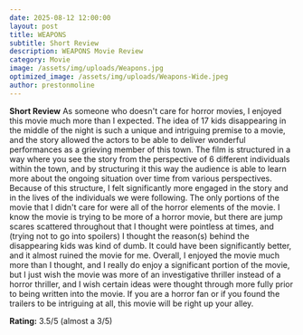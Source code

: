 ```yaml
---
date: 2025-08-12 12:00:00
layout: post
title: WEAPONS
subtitle: Short Review
description: WEAPONS Movie Review
category: Movie
image: /assets/img/uploads/Weapons.jpg
optimized_image: /assets/img/uploads/Weapons-Wide.jpeg
author: prestonmoline
---
```


**Short Review**
As someone who doesn't care for horror movies, I enjoyed this movie much more than I expected. The idea of 17 kids disappearing in the middle of the night is such a unique and intriguing premise to a movie, and the story allowed the actors to be able to deliver wonderful performances as a grieving member of this town. The film is structured in a way where you see the story from the perspective of 6 different individuals within the town, and by structuring it this way the audience is able to learn more about the ongoing situation over time from various perspectives. Because of this structure, I felt significantly more engaged in the story and in the lives of the individuals we were following. The only portions of the movie that I didn't care for were all of the horror elements of the movie. I know the movie is trying to be more of a horror movie, but there are jump scares scattered throughout that I thought were pointless at times, and (trying not to go into spoilers) I thought the reason(s) behind the disappearing kids was kind of dumb. It could have been significantly better, and it almost ruined the movie for me. Overall, I enjoyed the movie much more than I thought, and I really do enjoy a significant portion of the movie, but I just wish the movie was more of an investigative thriller instead of a horror thriller, and I wish certain ideas were thought through more fully prior to being written into the movie. If you are a horror fan or if you found the trailers to be intriguing at all, this movie will be right up your alley.


**Rating:**
3.5/5 (almost a 3/5)




